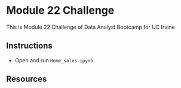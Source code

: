 # Module 22 Challenge
This is Module 22 Challenge of Data Analyst Bootcamp for UC Irvine
## Instructions
* Open and run `Home_sales.ipynb`
## Resources
